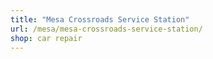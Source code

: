 ```yaml
---
title: "Mesa Crossroads Service Station"
url: /mesa/mesa-crossroads-service-station/
shop: car repair
---
```

